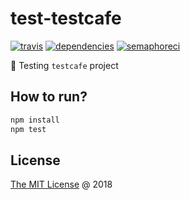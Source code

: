 # test-testcafe

[![travis](https://img.shields.io/travis/piecioshka/test-testcafe.svg?maxAge=2592000)](https://travis-ci.org/piecioshka/test-testcafe)
[![dependencies](https://david-dm.org/piecioshka/test-testcafe.svg)](https://github.com/piecioshka/test-testcafe)
[![semaphoreci](https://semaphoreci.com/api/v1/piecioshka/test-testcafe/branches/master/badge.svg)](https://semaphoreci.com/piecioshka/test-testcafe)

:ledger: Testing `testcafe` project

## How to run?

```bash
npm install
npm test
```

## License

[The MIT License](http://piecioshka.mit-license.org) @ 2018
